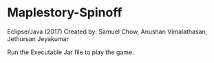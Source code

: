 # Maplestory-Spinoff
Eclipse/Java (2017)
Created by: Samuel Chow, Anushan Vimalathasan, Jethursan Jeyakumar

Run the Executable Jar file to play the game.
